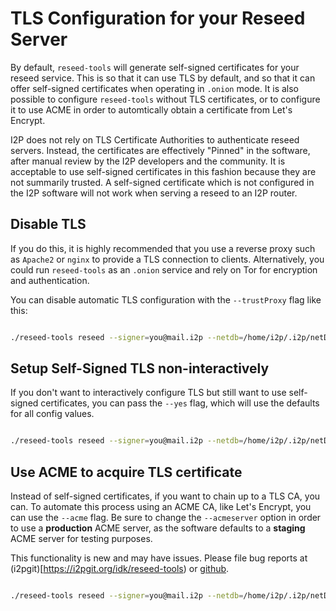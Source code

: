 TLS Configuration for your Reseed Server
========================================

By default, `reseed-tools` will generate self-signed certificates for your reseed service.
This is so that it can use TLS by default, and so that it can offer self-signed certificates when operating in `.onion` mode.
It is also possible to configure `reseed-tools` without TLS certificates,
or to configure it to use ACME in order to automtically obtain a certificate from Let's Encrypt.

I2P does not rely on TLS Certificate Authorities to authenticate reseed servers.
Instead, the certificates are effectively "Pinned" in the software, after manual review by the I2P developers and the community.
It is acceptable to use self-signed certificates in this fashion because they are not summarily trusted.
A self-signed certificate which is not configured in the I2P software will not work when serving a reseed to an I2P router.

Disable TLS
-----------

If you do this, it is highly recommended that you use a reverse proxy such as `Apache2` or `nginx` to provide a TLS connection to clients.
Alternatively, you could run `reseed-tools` as an `.onion` service and rely on Tor for encryption and authentication.

You can disable automatic TLS configuration with the `--trustProxy` flag like this:

```sh

./reseed-tools reseed --signer=you@mail.i2p --netdb=/home/i2p/.i2p/netDb --trustProxy --ip=127.0.0.1
```

Setup Self-Signed TLS non-interactively
---------------------------------------

If you don't want to interactively configure TLS but still want to use self-signed certificates, you can pass the `--yes` flag, which will use the defaults for all config values.

```sh

./reseed-tools reseed --signer=you@mail.i2p --netdb=/home/i2p/.i2p/netDb --yes
```

Use ACME to acquire TLS certificate
-----------------------------------

Instead of self-signed certificates, if you want to chain up to a TLS CA, you can.
To automate this process using an ACME CA, like Let's Encrypt, you can use the `--acme` flag.
Be sure to change the `--acmeserver` option in order to use a **production** ACME server, as
the software defaults to a **staging** ACME server for testing purposes.

This functionality is new and may have issues. Please file bug reports at (i2pgit)[https://i2pgit.org/idk/reseed-tools) or [github](https://github.com/eyedeekay/reseed-tools).

```sh

./reseed-tools reseed --signer=you@mail.i2p --netdb=/home/i2p/.i2p/netDb --acme --acmeserver="https://acme-v02.api.letsencrypt.org/directory"
```
